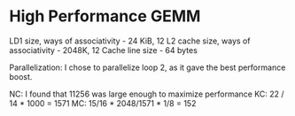 # High Performance GEMM 

LD1 size, ways of associativity - 24 KiB, 12
L2 cache size, ways of associativity - 2048K, 12
Cache line size - 64 bytes

Parallelization: I chose to parallelize loop 2, as it gave the best performance 
boost. 

NC: I found that 11256 was large enough to maximize performance
KC: 22 / 14 * 1000 = 1571
MC: 15/16 * 2048/1571 * 1/8 = 152